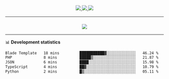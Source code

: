 <h3 align="center">
  <a href="https://github.com/hwalker928">
      <img src="https://img.shields.io/github/followers/hwalker928?label=Followers&style=for-the-badge&color=lightblue">
  </a>
  <a href="https://harryw.link/discord" alt="Discord">
      <img src="https://img.shields.io/discord/738451951758606336?label=discord&style=for-the-badge&color=lightblue"/>
  </a>
  <a href="https://harryw.link/sparked" alt="Sparked Host">
      <img src="https://img.shields.io/static/v1?label=Sponsor&message=Sparked%20Host&color=yellow&style=for-the-badge"/>
  </a>
</h3>

<hr>


<h3 align="center">
  <a href="https://github.com/hwalker928">
      <img src="https://github-profile-trophy.vercel.app/?username=hwalker928&no-bg=true&no-frame=true">
  </a>
</h3>


<hr>

📊 **Development statistics**

<!--START_SECTION:waka-->

```txt
Blade Template   18 mins         ███████████▓░░░░░░░░░░░░░   46.24 %
PHP              8 mins          █████▒░░░░░░░░░░░░░░░░░░░   21.87 %
JSON             6 mins          ████░░░░░░░░░░░░░░░░░░░░░   15.98 %
TypeScript       4 mins          ██▓░░░░░░░░░░░░░░░░░░░░░░   10.79 %
Python           2 mins          █▒░░░░░░░░░░░░░░░░░░░░░░░   05.11 %
```

<!--END_SECTION:waka-->
